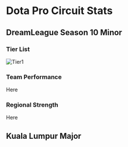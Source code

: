 # Dota Pro Circuit Stats

## DreamLeague Season 10 Minor

### Tier List

![Tier1](https://cdn.discordapp.com/attachments/296148162975105049/509008191338840064/unknown.png)

### Team Performance

Here

### Regional Strength

Here

## Kuala Lumpur Major

